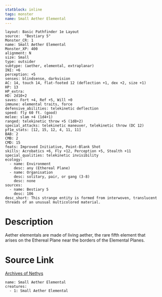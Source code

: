 ```yaml
---
statblock: inline
tags: monster
name: Small Aether Elemental
---
```

```statblock
layout: Basic Pathfinder 1e Layout
source:  "Bestiary 5"
Monster_CR: 1
name: Small Aether Elemental
Monster_XP: 400
alignment: N
size: Small
type: outsider
subtype: (aether, elemental, extraplanar)
INI: +6
perception: +5
senses: blindsense, darkvision
AC: 14, touch 14, flat-footed 12 (deflection +1, dex +2, size +1)
HP: 13
HP_extra: 
HD: 2d10+2
saves: Fort +4, Ref +5, Will +0
immune: elemental traits, force
defensive_abilities: telekinetic deflection
speed: fly 60 ft. (good)
melee: slam +4 (1d4+1)
ranged: telekinetic throw +5 (1d8+2)
special_attacks: telekinetic maneuver, telekinetic throw (DC 12)
pf1e_stats: [12, 15, 12, 4, 11, 11]
BAB: 2
CMB: 2
CMD: 15
feats: Improved Initiative, Point-Blank Shot
skills: Acrobatics +6, Fly +12, Perception +5, Stealth +11
special_qualities: telekinetic invisibility
ecology:
  - name: Environment
    desc: any (Ethereal Plane)
  - name: Organisation
    desc: solitary, pair, or gang (3-8)
    desc: none
sources:
  - name: Bestiary 5
    desc: 106
desc_short: This strange entity is formed from interwoven, translucent threads of an unusual multicolored material.
```
# Description
Aether elementals are made of living aether, the rare fifth element that arises on the Ethereal Plane near the borders of the Elemental Planes.
# Source Link
[Archives of Nethys](https://aonprd.com/MonsterDisplay.aspx?ItemName=Small%20Aether%20Elemental)
```encounter-table
name: Small Aether Elemental
creatures:
  - 1: Small Aether Elemental
```
